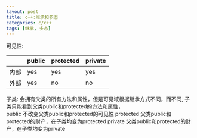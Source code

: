 ```yaml
---
layout: post
title: c++:继承和多态
categories: c/c++
tags: [继承, 多态]
---
```


可见性:

|      | public | protected | private |
| ---- | ------ | --------- | ------- | 
| 内部 |   yes   |  yes     |    yes |
| 外部 |   yes   |  no      |     no |

子类: 会拥有父类的所有方法和属性，但是可见域根据继承方式不同，而不同,
子类只能看到父类public和protected的方法和属性，    
public  不改变父类public和protected的可见性 
protected   父类public和protected的财产，在子类均变为protected
private 父类public和protected的财产，在子类均变为private